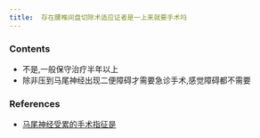 ```yaml
---
title:  存在腰椎间盘切除术适应证者是一上来就要手术吗
--- 
```


### Contents
- 不是,一般保守治疗半年以上
- 除非压到马尾神经出现二便障碍才需要急诊手术,感觉障碍都不需要

### References
- [马尾神经受累的手术指征是](/马尾神经受累的手术指征是)
